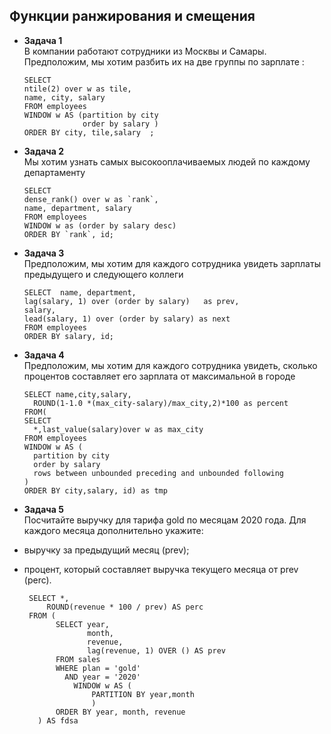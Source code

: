 ## Функции ранжирования и смещения

- **Задача 1**
<br>В компании работают сотрудники из Москвы и Самары. Предположим, мы хотим разбить их на две группы по зарплате
:
    ```
    SELECT
    ntile(2) over w as tile,
    name, city, salary
    FROM employees
    WINDOW w AS (partition by city 
                 order by salary )
    ORDER BY city, tile,salary  ;
 
    ```

- **Задача 2**
<br> Мы хотим узнать самых высокооплачиваемых людей по каждому департаменту
  ```
  SELECT
  dense_rank() over w as `rank`,
  name, department, salary
  FROM employees
  WINDOW w as (order by salary desc)
  ORDER BY `rank`, id;
    ```
- **Задача 3**
  <br>Предположим, мы хотим для каждого сотрудника увидеть зарплаты предыдущего и следующего коллеги    
    ```
    SELECT  name, department,
    lag(salary, 1) over (order by salary)   as prev,
    salary,
    lead(salary, 1) over (order by salary) as next
    FROM employees
    ORDER BY salary, id;
    ```    
- **Задача 4**
<br>Предположим, мы хотим для каждого сотрудника увидеть, сколько процентов составляет его зарплата от максимальной в городе

    ```
    SELECT name,city,salary,
      ROUND(1-1.0 *(max_city-salary)/max_city,2)*100 as percent  
    FROM(
    SELECT
      *,last_value(salary)over w as max_city
    FROM employees
    WINDOW w AS (
      partition by city
      order by salary
      rows between unbounded preceding and unbounded following
    )
    ORDER BY city,salary, id) as tmp
    ```

- **Задача 5**
<br>Посчитайте выручку для тарифа gold по месяцам 2020 года. Для каждого месяца дополнительно укажите:
- выручку за предыдущий месяц (prev);
- процент, который составляет выручка текущего месяца от prev (perc).

  ```
   SELECT *,
       ROUND(revenue * 100 / prev) AS perc
   FROM (
         SELECT year,
                month,
                revenue,
                lag(revenue, 1) OVER () AS prev
         FROM sales
         WHERE plan = 'gold'
           AND year = '2020'
             WINDOW w AS (
                 PARTITION BY year,month
                 )
         ORDER BY year, month, revenue
     ) AS fdsa
    ```
    
